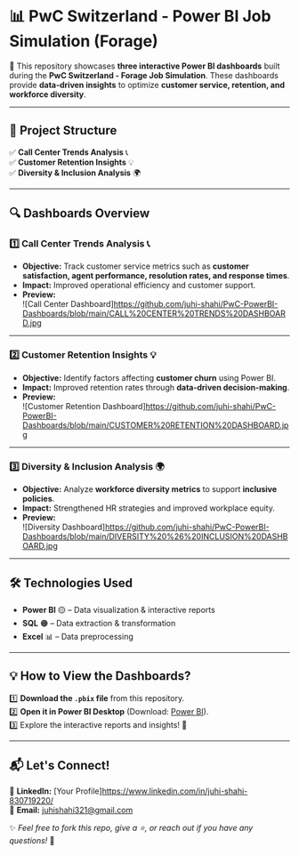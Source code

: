 # 📊 PwC Switzerland - Power BI Job Simulation (Forage)

🚀 This repository showcases **three interactive Power BI dashboards** built during the **PwC Switzerland - Forage Job Simulation**. These dashboards provide **data-driven insights** to optimize **customer service, retention, and workforce diversity**.

---

## 📂 Project Structure  
✅ **Call Center Trends Analysis** 📞  
✅ **Customer Retention Insights** 💡  
✅ **Diversity & Inclusion Analysis** 🌍  

---

## 🔍 Dashboards Overview  

### **1️⃣ Call Center Trends Analysis** 📞  
- **Objective:** Track customer service metrics such as **customer satisfaction, agent performance, resolution rates, and response times**.  
- **Impact:** Improved operational efficiency and customer support.  
- **Preview:**  
  ![Call Center Dashboard]https://github.com/juhi-shahi/PwC-PowerBI-Dashboards/blob/main/CALL%20CENTER%20TRENDS%20DASHBOARD.jpg



---

### **2️⃣ Customer Retention Insights** 💡  
- **Objective:** Identify factors affecting **customer churn** using Power BI.  
- **Impact:** Improved retention rates through **data-driven decision-making**.  
- **Preview:**  
  ![Customer Retention Dashboard]https://github.com/juhi-shahi/PwC-PowerBI-Dashboards/blob/main/CUSTOMER%20RETENTION%20DASHBOARD.jpg

---

### **3️⃣ Diversity & Inclusion Analysis** 🌍  
- **Objective:** Analyze **workforce diversity metrics** to support **inclusive policies**.  
- **Impact:** Strengthened HR strategies and improved workplace equity.  
- **Preview:**  
  ![Diversity Dashboard]https://github.com/juhi-shahi/PwC-PowerBI-Dashboards/blob/main/DIVERSITY%20%26%20INCLUSION%20DASHBOARD.jpg

---

## 🛠 Technologies Used  
- **Power BI** 🟡 – Data visualization & interactive reports  
- **SQL** 🟠 – Data extraction & transformation  
- **Excel** 📊 – Data preprocessing  

---

## 💡 How to View the Dashboards?  
1️⃣ **Download the `.pbix` file** from this repository.  
2️⃣ **Open it in Power BI Desktop** (Download: [Power BI](https://powerbi.microsoft.com/en-us/desktop/)).  
3️⃣ Explore the interactive reports and insights! 🚀  

---

## 📬 Let's Connect!  
💼 **LinkedIn:** [Your Profile]https://www.linkedin.com/in/juhi-shahi-830719220/  
📧 **Email:** [juhishahi321@gmail.com](mailto:juhishahi321@gmail.com)  

✨ _Feel free to fork this repo, give a ⭐, or reach out if you have any questions!_ 🚀

